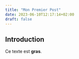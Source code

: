 ```yaml
---
title: "Mon Premier Post"
date: 2023-06-10T12:17:14+02:00
draft: false
---
```



## Introduction

Ce texte est **gras**.

